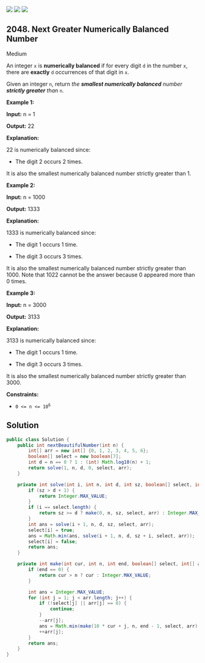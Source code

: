 [![](https://img.shields.io/github/stars/javadev/LeetCode-in-Java?label=Stars&style=flat-square)](https://github.com/javadev/LeetCode-in-Java)
[![](https://img.shields.io/github/forks/javadev/LeetCode-in-Java?label=Fork%20me%20on%20GitHub%20&style=flat-square)](https://github.com/javadev/LeetCode-in-Java/fork)
[![](https://img.shields.io/badge/-LeetCode%20in%20Kotlin-blue?style=flat-square)](https://github.com/javadev/LeetCode-in-Kotlin)

## 2048\. Next Greater Numerically Balanced Number

Medium

An integer `x` is **numerically balanced** if for every digit `d` in the number `x`, there are **exactly** `d` occurrences of that digit in `x`.

Given an integer `n`, return _the **smallest numerically balanced** number **strictly greater** than_ `n`_._

**Example 1:**

**Input:** n = 1

**Output:** 22

**Explanation:** 

22 is numerically balanced since: 

- The digit 2 occurs 2 times. 
  
It is also the smallest numerically balanced number strictly greater than 1.

**Example 2:**

**Input:** n = 1000

**Output:** 1333

**Explanation:** 

1333 is numerically balanced since:

- The digit 1 occurs 1 time. 

- The digit 3 occurs 3 times. 
  
It is also the smallest numerically balanced number strictly greater than 1000. Note that 1022 cannot be the answer because 0 appeared more than 0 times.

**Example 3:**

**Input:** n = 3000

**Output:** 3133

**Explanation:** 

3133 is numerically balanced since: 

- The digit 1 occurs 1 time. 

- The digit 3 occurs 3 times. 
  
It is also the smallest numerically balanced number strictly greater than 3000.

**Constraints:**

*   <code>0 <= n <= 10<sup>6</sup></code>

## Solution

```java
public class Solution {
    public int nextBeautifulNumber(int n) {
        int[] arr = new int[] {0, 1, 2, 3, 4, 5, 6};
        boolean[] select = new boolean[7];
        int d = n == 0 ? 1 : (int) Math.log10(n) + 1;
        return solve(1, n, d, 0, select, arr);
    }

    private int solve(int i, int n, int d, int sz, boolean[] select, int[] arr) {
        if (sz > d + 1) {
            return Integer.MAX_VALUE;
        }
        if (i == select.length) {
            return sz >= d ? make(0, n, sz, select, arr) : Integer.MAX_VALUE;
        }
        int ans = solve(i + 1, n, d, sz, select, arr);
        select[i] = true;
        ans = Math.min(ans, solve(i + 1, n, d, sz + i, select, arr));
        select[i] = false;
        return ans;
    }

    private int make(int cur, int n, int end, boolean[] select, int[] arr) {
        if (end == 0) {
            return cur > n ? cur : Integer.MAX_VALUE;
        }

        int ans = Integer.MAX_VALUE;
        for (int j = 1; j < arr.length; j++) {
            if (!select[j] || arr[j] == 0) {
                continue;
            }
            --arr[j];
            ans = Math.min(make(10 * cur + j, n, end - 1, select, arr), ans);
            ++arr[j];
        }
        return ans;
    }
}
```